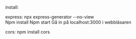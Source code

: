 install:

express:
npx express-generator --no-view  
Npm install 
Npm start
Gå in på localhost:3000 i webbläsaren

cors:
 npm install cors
